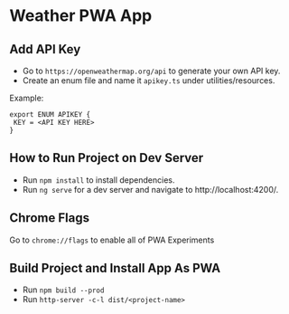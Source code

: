 # Weather PWA App

## Add API Key
- Go to `https://openweathermap.org/api` to generate your own API key. 
- Create an enum file and name it `apikey.ts` under utilities/resources.

Example: 
```
export ENUM APIKEY {
 KEY = <API KEY HERE>
}
```

## How to Run Project on Dev Server

- Run `npm install` to install dependencies.
- Run `ng serve` for a dev server and navigate to http://localhost:4200/.

## Chrome Flags
Go to `chrome://flags` to enable all of PWA Experiments

## Build Project and Install App As PWA

- Run `npm build --prod`
- Run `http-server -c-l dist/<project-name>`

